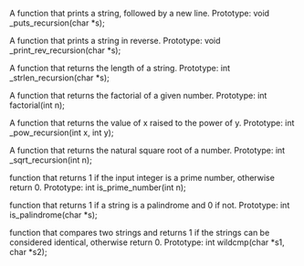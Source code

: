 A  function that prints a string, followed by a new line.
Prototype: void _puts_recursion(char *s);

A  function that prints a string in reverse.
Prototype: void _print_rev_recursion(char *s);

A  function that returns the length of a string.
Prototype: int _strlen_recursion(char *s);

A function that returns the factorial of a given number.
Prototype: int factorial(int n);

A  function that returns the value of x raised to the power of y.
Prototype: int _pow_recursion(int x, int y);

A  function that returns the natural square root of a number.
Prototype: int _sqrt_recursion(int n);

 function that returns 1 if the input integer is a prime number, otherwise return 0.
Prototype: int is_prime_number(int n);

 function that returns 1 if a string is a palindrome and 0 if not.
Prototype: int is_palindrome(char *s);

 function that compares two strings and returns 1 if the strings can be considered identical, otherwise return 0.
Prototype: int wildcmp(char *s1, char *s2);
